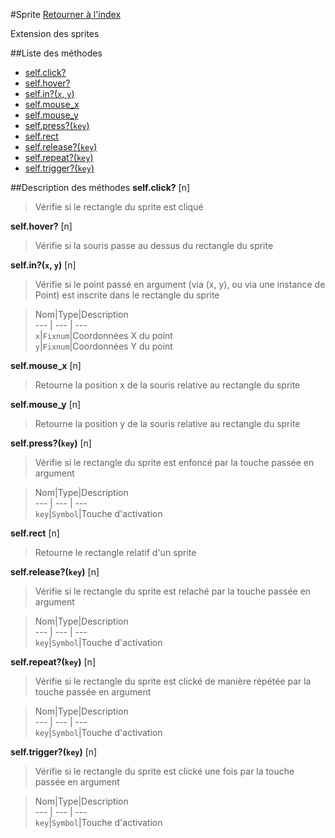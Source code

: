 #Sprite
[Retourner à l'index](README.md)

Extension des sprites

##Liste des méthodes
*    [self.click?](#self.click?)
*    [self.hover?](#self.hover?)
*    [self.in?(`x`, `y`)](#self.in?)
*    [self.mouse_x](#self.mouse_x)
*    [self.mouse_y](#self.mouse_y)
*    [self.press?(`key`)](#self.press?)
*    [self.rect](#self.rect)
*    [self.release?(`key`)](#self.release?)
*    [self.repeat?(`key`)](#self.repeat?)
*    [self.trigger?(`key`)](#self.trigger?)


##Description des méthodes
**self.click?** [n]

> Vérifie si le rectangle du sprite est cliqué

  
> 





**self.hover?** [n]

> Vérifie si la souris passe au dessus du rectangle du sprite

  
> 





**self.in?(`x`, `y`)** [n]

> Vérifie si le point passé en argument (via (x, y), ou via une instance de Point) est inscrite dans le rectangle du sprite

  
> Nom|Type|Description  
--- | --- | ---  
`x`|`Fixnum`|Coordonnées X du point  
`y`|`Fixnum`|Coordonnées Y du point  






**self.mouse_x** [n]

> Retourne la position x de la souris relative au rectangle du sprite

  
> 





**self.mouse_y** [n]

> Retourne la position y de la souris relative au rectangle du sprite

  
> 





**self.press?(`key`)** [n]

> Vérifie si le rectangle du sprite est enfoncé par la touche passée en argument

  
> Nom|Type|Description  
--- | --- | ---  
`key`|`Symbol`|Touche d'activation  






**self.rect** [n]

> Retourne le rectangle relatif d'un sprite

  
> 





**self.release?(`key`)** [n]

> Vérifie si le rectangle du sprite est relaché par la touche passée en argument

  
> Nom|Type|Description  
--- | --- | ---  
`key`|`Symbol`|Touche d'activation  






**self.repeat?(`key`)** [n]

> Vérifie si le rectangle du sprite est clické de manière répétée par la touche passée en argument

  
> Nom|Type|Description  
--- | --- | ---  
`key`|`Symbol`|Touche d'activation  






**self.trigger?(`key`)** [n]

> Vérifie si le rectangle du sprite est clické une fois par la touche passée en argument

  
> Nom|Type|Description  
--- | --- | ---  
`key`|`Symbol`|Touche d'activation  






